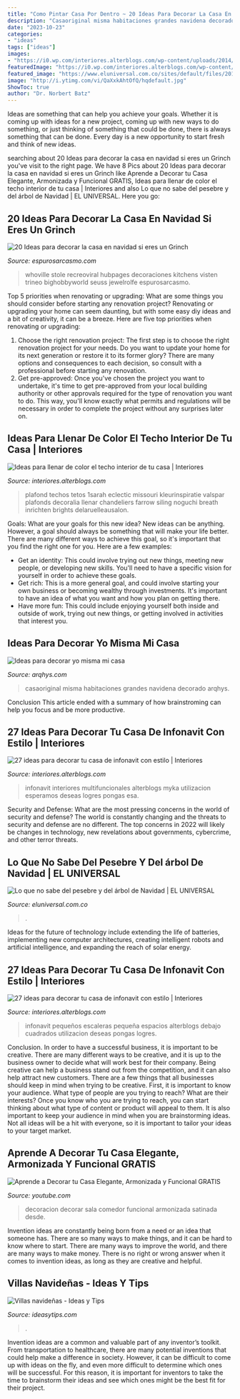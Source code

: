 ```yaml
---
title: "Como Pintar Casa Por Dentro ~ 20 Ideas Para Decorar La Casa En Navidad Si Eres Un Grinch"
description: "Casaoriginal misma habitaciones grandes navidena decorado arqhys"
date: "2023-10-23"
categories:
- "ideas"
tags: ["ideas"]
images:
- "https://i0.wp.com/interiores.alterblogs.com/wp-content/uploads/2014/09/color-en-techos-5.jpg?resize=540%2C812"
featuredImage: "https://i0.wp.com/interiores.alterblogs.com/wp-content/uploads/2014/09/color-en-techos-5.jpg?resize=540%2C812"
featured_image: "https://www.eluniversal.com.co/sites/default/files/201412/pesebre_6.jpg"
image: "http://i.ytimg.com/vi/QaXxkAhtOfQ/hqdefault.jpg"
ShowToc: true
author: "Dr. Norbert Batz"
---
```



Ideas are something that can help you achieve your goals. Whether it is coming up with ideas for a new project, coming up with new ways to do something, or just thinking of something that could be done, there is always something that can be done. Every day is a new opportunity to start fresh and think of new ideas.

	

		
searching about 20 Ideas para decorar la casa en navidad si eres un Grinch you've visit to the right page. We have 8 Pics about 20 Ideas para decorar la casa en navidad si eres un Grinch like Aprende a Decorar tu Casa Elegante, Armonizada y Funcional GRATIS, Ideas para llenar de color el techo interior de tu casa | Interiores and also Lo que no sabe del pesebre y del árbol de Navidad | EL UNIVERSAL. Here you go:
		
    
## 20 Ideas Para Decorar La Casa En Navidad Si Eres Un Grinch

<img loading=lazy src="http://espurosarcasmo.com/wp-content/uploads/2017/12/Navidad-2.jpg" onerror="this.onerror=null;this.src='https://tse3.mm.bing.net/th?id=OIP.DkSHjWobEoiFYXjPhWqIHwHaLH&amp;pid=15.1';" alt="20 Ideas para decorar la casa en navidad si eres un Grinch">

_Source: espurosarcasmo.com_

>whoville stole recreoviral hubpages decoraciones kitchens visten trineo bighobbyworld seuss jewelrolfe espurosarcasmo. 

	

Top 5 priorities when renovating or upgrading: What are some things you should consider before starting any renovation project?
Renovating or upgrading your home can seem daunting, but with some easy diy ideas and a bit of creativity, it can be a breeze. Here are five top priorities when renovating or upgrading: 
1. Choose the right renovation project: The first step is to choose the right renovation project for your needs. Do you want to update your home for its next generation or restore it to its former glory? There are many options and consequences to each decision, so consult with a professional before starting any renovation. 
2. Get pre-approved: Once you've chosen the project you want to undertake, it's time to get pre-approved from your local building authority or other approvals required for the type of renovation you want to do. This way, you'll know exactly what permits and regulations will be necessary in order to complete the project without any surprises later on.

    
## Ideas Para Llenar De Color El Techo Interior De Tu Casa | Interiores

<img loading=lazy src="https://i0.wp.com/interiores.alterblogs.com/wp-content/uploads/2014/09/color-en-techos-5.jpg?resize=540%2C812" onerror="this.onerror=null;this.src='https://tse2.mm.bing.net/th?id=OIP.COwgXqtwRlWtO9h1W9hU1gHaLI&amp;pid=15.1';" alt="Ideas para llenar de color el techo interior de tu casa | Interiores">

_Source: interiores.alterblogs.com_

>plafond techos tetos 1sarah eclectic missouri kleurinspiratie valspar plafonds decoralia llenar chandeliers farrow siling noguchi breath inrichten brights delaruelleausalon. 

	

Goals: What are your goals for this new idea?
New ideas can be anything. However, a goal should always be something that will make your life better. There are many different ways to achieve this goal, so it's important that you find the right one for you. Here are a few examples: 
- Get an identity: This could involve trying out new things, meeting new people, or developing new skills. You'll need to have a specific vision for yourself in order to achieve these goals. 
- Get rich: This is a more general goal, and could involve starting your own business or becoming wealthy through investments. It's important to have an idea of what you want and how you plan on getting there. 
- Have more fun: This could include enjoying yourself both inside and outside of work, trying out new things, or getting involved in activities that interest you.

    
## Ideas Para Decorar Yo Misma Mi Casa

<img loading=lazy src="http://www.arqhys.com/wp-content/fotos/2013/02/decorado-de-interiores.jpg" onerror="this.onerror=null;this.src='https://tse4.mm.bing.net/th?id=OIP.fTv7YuDrp3rkSfGKeWKynQHaG3&amp;pid=15.1';" alt="Ideas para decorar yo misma mi casa">

_Source: arqhys.com_

>casaoriginal misma habitaciones grandes navidena decorado arqhys. 

	

Conclusion
This article ended with a summary of how brainstroming can help you focus and be more productive.

    
## 27 Ideas Para Decorar Tu Casa De Infonavit Con Estilo | Interiores

<img loading=lazy src="http://interiores.alterblogs.com/wp-content/uploads/2017/01/27-ideas-para-decorar-tu-casa-de-infonavit-con-estilo-16.jpg" onerror="this.onerror=null;this.src='https://tse4.mm.bing.net/th?id=OIP.0g0e1naMRjpicNSBLMW2pwHaFj&amp;pid=15.1';" alt="27 ideas para decorar tu casa de infonavit con estilo | Interiores">

_Source: interiores.alterblogs.com_

>infonavit interiores multifuncionales alterblogs myka utilizacion esperamos deseas logres pongas esa. 

	

Security and Defense: What are the most pressing concerns in the world of security and defense?
The world is constantly changing and the threats to security and defense are no different. The top concerns in 2022 will likely be changes in technology, new revelations about governments, cybercrime, and other terror threats.

    
## Lo Que No Sabe Del Pesebre Y Del árbol De Navidad | EL UNIVERSAL

<img loading=lazy src="https://www.eluniversal.com.co/sites/default/files/201412/pesebre_6.jpg" onerror="this.onerror=null;this.src='https://tse3.mm.bing.net/th?id=OIP.QuVstB2oLAsXeNqDpV0MAAHaLH&amp;pid=15.1';" alt="Lo que no sabe del pesebre y del árbol de Navidad | EL UNIVERSAL">

_Source: eluniversal.com.co_

>. 

	

Ideas for the future of technology include extending the life of batteries, implementing new computer architectures, creating intelligent robots and artificial intelligence, and expanding the reach of solar energy.

    
## 27 Ideas Para Decorar Tu Casa De Infonavit Con Estilo | Interiores

<img loading=lazy src="http://interiores.alterblogs.com/wp-content/uploads/2017/01/27-ideas-para-decorar-tu-casa-de-infonavit-con-estilo-18.jpg" onerror="this.onerror=null;this.src='https://tse2.mm.bing.net/th?id=OIP.5nhGRmOU-Bq97DG7jKmpBgHaFj&amp;pid=15.1';" alt="27 ideas para decorar tu casa de infonavit con estilo | Interiores">

_Source: interiores.alterblogs.com_

>infonavit pequeños escaleras pequeña espacios alterblogs debajo cuadrados utilizacion deseas pongas logres. 

	

Conclusion.
In order to have a successful business, it is important to be creative. There are many different ways to be creative, and it is up to the business owner to decide what will work best for their company. Being creative can help a business stand out from the competition, and it can also help attract new customers. There are a few things that all businesses should keep in mind when trying to be creative.
First, it is important to know your audience. What type of people are you trying to reach? What are their interests? Once you know who you are trying to reach, you can start thinking about what type of content or product will appeal to them. It is also important to keep your audience in mind when you are brainstorming ideas. Not all ideas will be a hit with everyone, so it is important to tailor your ideas to your target market.

    
## Aprende A Decorar Tu Casa Elegante, Armonizada Y Funcional GRATIS

<img loading=lazy src="http://i.ytimg.com/vi/QaXxkAhtOfQ/hqdefault.jpg" onerror="this.onerror=null;this.src='https://tse2.mm.bing.net/th?id=OIP.Y4UHwrgLVSQDj52Ewjmt9gHaFj&amp;pid=15.1';" alt="Aprende a Decorar tu Casa Elegante, Armonizada y Funcional GRATIS">

_Source: youtube.com_

>decoracion decorar sala comedor funcional armonizada satinada desde. 

	

Invention ideas are constantly being born from a need or an idea that someone has. There are so many ways to make things, and it can be hard to know where to start. There are many ways to improve the world, and there are many ways to make money. There is no right or wrong answer when it comes to invention ideas, as long as they are creative and helpful.

    
## Villas Navideñas - Ideas Y Tips

<img loading=lazy src="https://ideasytips.com/wp-content/uploads/2020/10/FOTO07.VILLA_-1536x2048.jpg" onerror="this.onerror=null;this.src='https://tse2.mm.bing.net/th?id=OIP.qglpPqGp6C6Ux_rn1CRoOAHaJ4&amp;pid=15.1';" alt="Villas navideñas - Ideas y Tips">

_Source: ideasytips.com_

>. 

	

Invention ideas are a common and valuable part of any inventor’s toolkit. From transportation to healthcare, there are many potential inventions that could help make a difference in society. However, it can be difficult to come up with ideas on the fly, and even more difficult to determine which ones will be successful. For this reason, it is important for inventors to take the time to brainstorm their ideas and see which ones might be the best fit for their project.

